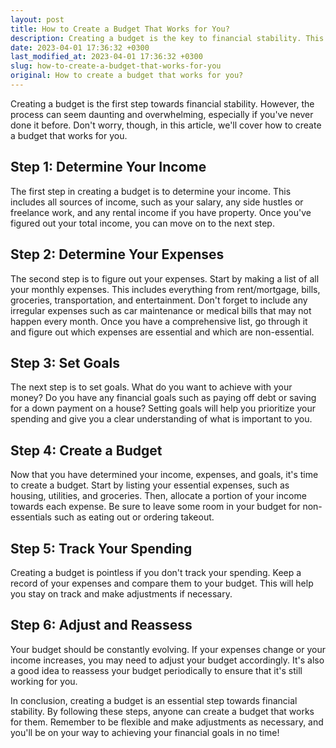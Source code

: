 ```yaml
---
layout: post
title: How to Create a Budget That Works for You?
description: Creating a budget is the key to financial stability. This step-by-step guide will help you create a budget that works for you.
date: 2023-04-01 17:36:32 +0300
last_modified_at: 2023-04-01 17:36:32 +0300
slug: how-to-create-a-budget-that-works-for-you
original: How to create a budget that works for you?
---
```

Creating a budget is the first step towards financial stability. However, the process can seem daunting and overwhelming, especially if you've never done it before. Don't worry, though, in this article, we'll cover how to create a budget that works for you.

## Step 1: Determine Your Income

The first step in creating a budget is to determine your income. This includes all sources of income, such as your salary, any side hustles or freelance work, and any rental income if you have property. Once you've figured out your total income, you can move on to the next step.

## Step 2: Determine Your Expenses

The second step is to figure out your expenses. Start by making a list of all your monthly expenses. This includes everything from rent/mortgage, bills, groceries, transportation, and entertainment. Don't forget to include any irregular expenses such as car maintenance or medical bills that may not happen every month. Once you have a comprehensive list, go through it and figure out which expenses are essential and which are non-essential.

## Step 3: Set Goals

The next step is to set goals. What do you want to achieve with your money? Do you have any financial goals such as paying off debt or saving for a down payment on a house? Setting goals will help you prioritize your spending and give you a clear understanding of what is important to you.

## Step 4: Create a Budget

Now that you have determined your income, expenses, and goals, it's time to create a budget. Start by listing your essential expenses, such as housing, utilities, and groceries. Then, allocate a portion of your income towards each expense. Be sure to leave some room in your budget for non-essentials such as eating out or ordering takeout.

## Step 5: Track Your Spending

Creating a budget is pointless if you don't track your spending. Keep a record of your expenses and compare them to your budget. This will help you stay on track and make adjustments if necessary.

## Step 6: Adjust and Reassess

Your budget should be constantly evolving. If your expenses change or your income increases, you may need to adjust your budget accordingly. It's also a good idea to reassess your budget periodically to ensure that it's still working for you.

In conclusion, creating a budget is an essential step towards financial stability. By following these steps, anyone can create a budget that works for them. Remember to be flexible and make adjustments as necessary, and you'll be on your way to achieving your financial goals in no time!